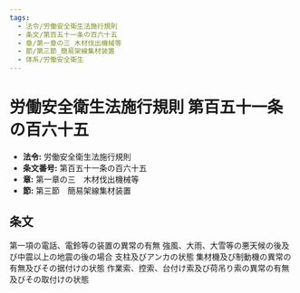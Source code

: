 ```yaml
---
tags:
  - 法令/労働安全衛生法施行規則
  - 条文/第百五十一条の百六十五
  - 章/第一章の三_木材伐出機械等
  - 節/第三節_簡易架線集材装置
  - 体系/労働安全衛生
---
```

# 労働安全衛生法施行規則 第百五十一条の百六十五

- **法令:** 労働安全衛生法施行規則
- **条文番号:** 第百五十一条の百六十五
- **章:** 第一章の三　木材伐出機械等
- **節:** 第三節　簡易架線集材装置

## 条文
第一項の電話、電鈴等の装置の異常の有無
強風、大雨、大雪等の悪天候の後及び中震以上の地震の後の場合	支柱及びアンカの状態
集材機及び制動機の異常の有無及びその据付けの状態
作業索、控索、台付け索及び荷吊り索の異常の有無及びその取付けの状態

